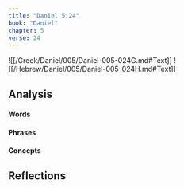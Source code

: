 ```yaml
---
title: "Daniel 5:24"
book: "Daniel"
chapter: 5
verse: 24
---
```

![[/Greek/Daniel/005/Daniel-005-024G.md#Text]]
![[/Hebrew/Daniel/005/Daniel-005-024H.md#Text]]

## Analysis

#### Words

#### Phrases

#### Concepts

## Reflections
